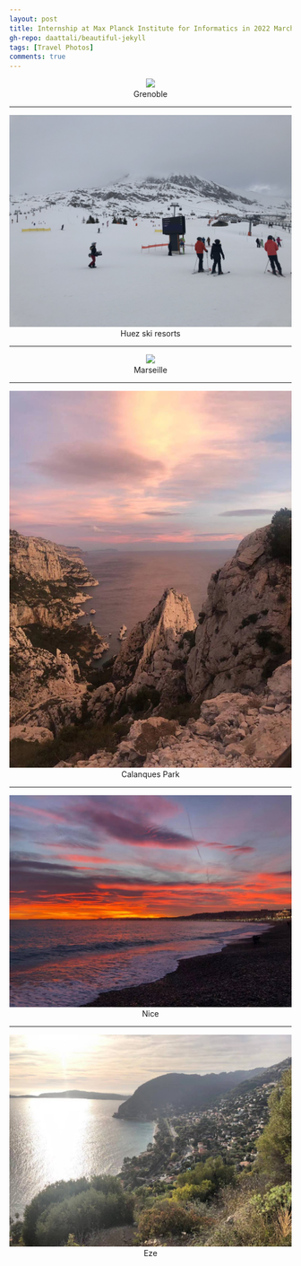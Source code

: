 ```yaml
---
layout: post
title: Internship at Max Planck Institute for Informatics in 2022 March.  
gh-repo: daattali/beautiful-jekyll
tags: [Travel Photos]
comments: true
---
```

<div align=center>
<img src="/assets/img/south_france/Grenoble.jpg"  />
</div>
<center>Grenoble</center>

____

<div align=center>
<img src="/assets/img/south_france/Huez.jpg"  />
</div>
<center>Huez ski resorts</center>

____

<div align=center>
<img src="/assets/img/south_france/marsaille.jpg"  />
</div>
<center>Marseille</center>

____

<div align=center>
<img src="/assets/img/south_france/calang.jpg"  />
</div>
<center>Calanques Park</center>

____

<div align=center>
<img src="/assets/img/south_france/nice.jpg"  />
</div>
<center>Nice</center>

____

<div align=center>
<img src="/assets/img/south_france/Eze.jpg"  />
</div>
<center>Eze</center>




